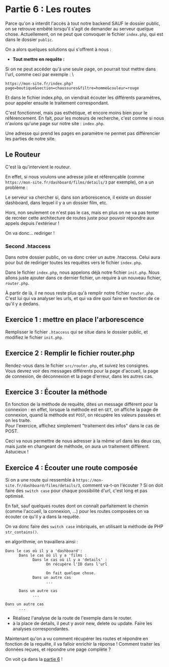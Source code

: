 # Partie 6 : Les routes
Parce qu'on a interdit l'accès à tout notre backend SAUF le dossier public, on se retrouve embêté lorsqu'il s'agit de demander au serveur quelque chose. Actuellement, on ne peut que convoquer le fichier `index.php`, qui est dans le dossier `public`.

On a alors quelques solutions qui s'offrent à nous :
- **Tout mettre en requête :**

Si on ne peut accéder qu'à une seule page, on pourrait tout mettre dans l'url, comme ceci par exemple : \
```
https://mon-site.fr/index.php?page=boutique&section=chaussures&filtre=homme&couleur=rouge
```

Et dans le fichier index.php, on viendrait écouter les différents paramètres, pour appeler ensuite le traitement correspondant. 

C'est fonctionnel, mais pas esthétique, et encore moins bien pour le référencement.
En fait, pour les moteurs de recherche, c'est comme si nous n'avions qu'une page sur notre site : `index.php`.

Une adresse qui prend les pages en paramètre ne permet pas différencier les parties de notre site.

## Le Routeur
C'est là qu'intervient le routeur.

En effet, si nous voulons une adresse jolie et référençable (comme `https://mon-site.fr/dashboard/films/details/3` par exemple), on a un problème :

Le serveur va chercher si, dans son arborescence, il existe un dossier dashboard, dans lequel il y a un dossier film, etc.

Hors, non seulement ce n'est pas le cas, mais en plus on ne va pas tenter de recréer cette architecture de routes juste pour pouvoir répondre aux appels depuis l'extérieur !

On va donc... rediriger ! 

### Second .htaccess
Dans notre dossier public, on va donc créer un autre .htaccess. Celui aura pour but de rediriger toutes les requêtes vers le fichier `index.php`. 

Dans le fichier `index.php`, nous appelons déjà notre fichier `init.php`. Nous allons juste ajouter dans ce dernier fichier, un require à un nouveau fichier, `router.php`.

À partir de là, il ne nous reste plus qu'à remplir notre fichier `router.php`. C'est lui qui va analyser les urls, et qui va dire quoi faire en fonction de ce qu'il y a dedans.


## Exercice 1 : mettre en place l'arborescence
Remplisser le fichier `.htaccess` qui se situe dans le dossier public, et modifiez le fichier `init.php`.

## Exercice 2 : Remplir le fichier router.php
Rendez-vous dans le fichier `src/router.php`, et suivez les consignes.\
Vous devrez voir des messages différents pour la page d'accueil, la page de connexion, de déconnexion et la page d'erreur, dans les autres cas.

## Exercice 3 : Écouter la méthode
En fonction de la méthode de requête, dites un message différent pour la connexion : en effet, lorsque la méthode est en `GET`, on affiche la page de connexion, quand la méthode est `POST`, on récupère les valeurs passées et on les traite. \
Pour l'exercice, affichez simplement "traitement des infos" dans le cas de POST.

Ceci va nous permettre de nous adresser à la même url dans les deux cas, mais juste en changeant de méthode, on aura un traitement différent. Astucieux !

## Exercice 4 : Écouter une route composée
Si on a une route qui ressemble à `https://mon-site.fr/dashboard/films/details/3`, comment va-t-on l'écouter ?
Si on doit faire des `switch case` pour chaque possibilité d'url, c'est long et pas optimisé. 

En fait, sauf quelques routes dont on connaît parfaitement le chemin (comme l'accueil, la connexion, ...) pour les routes composées on va écouter ce qu'il y a dans la requête.

On va donc faire des `switch case` imbriqués, en utilisant la méthode de PHP `str_contains()`.

en algorithmie, on travaillera ainsi :
```
Dans le cas où il y a 'dashboard':
      Dans le cas où il y a 'films :
            Dans le cas où il y a 'details' :
                  On récupère l'ID dans l'url

                  On fait quelque chose.
            Dans un autre cas
                  ...
      
      Dans un autre cas
            ...

Dans un autre cas
      ...
```

- Réalisez l'analyse de la route de l'exemple dans le router.
- à la place de details, il peut y avoir new, delete ou update. Faire les analyses correspondantes.

Maintenant qu'on a vu comment récupérer les routes et répondre en fonction de la requête, il va falloir enrichir la réponse ! Comment traiter les données reçues, et répondre une page complète ? 

On voit ça dans la [partie 6](<partie 6.md>) !